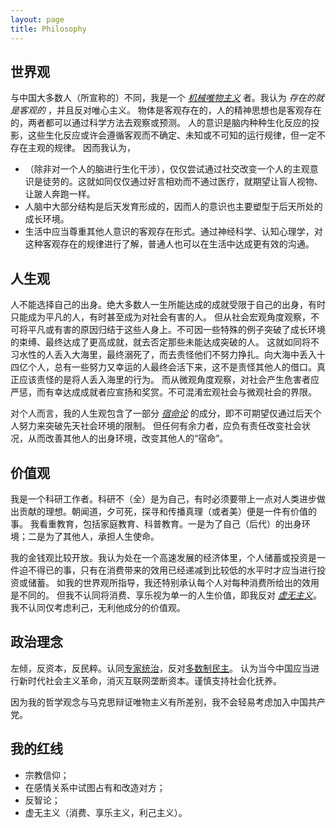 ```yaml
---
layout: page
title: Philosophy
---
```


## 世界观

与中国大多数人（所宣称的）不同，我是一个 _[机械唯物主义](https://en.wikipedia.org/wiki/Mechanical_philosophy)_ 者。我认为 *存在的就是客观的* ，并且反对唯心主义。
物体是客观存在的，人的精神思想也是客观存在的，两者都可以通过科学方法去观察或预测。
人的意识是脑内种种生化反应的投影，这些生化反应或许会遵循客观而不确定、未知或不可知的运行规律，但一定不存在主观的规律。
因而我认为，
- （除非对一个人的脑进行生化干涉），仅仅尝试通过社交改变一个人的主观意识是徒劳的。这就如同仅仅通过好言相劝而不通过医疗，就期望让盲人视物、让跛人奔跑一样。
- 人脑中大部分结构是后天发育形成的，因而人的意识也主要塑型于后天所处的成长环境。
- 生活中应当尊重其他人意识的客观存在形式。通过神经科学、认知心理学，对这种客观存在的规律进行了解，普通人也可以在生活中达成更有效的沟通。

## 人生观

人不能选择自己的出身。绝大多数人一生所能达成的成就受限于自己的出身，有时只能成为平凡的人，有时甚至成为对社会有害的人。
但从社会宏观角度观察，不可将平凡或有害的原因归结于这些人身上。不可因一些特殊的例子突破了成长环境的束缚、最终达成了更高成就，就去否定那些未能达成突破的人。
这就如同将不习水性的人丢入大海里，最终溺死了，而去责怪他们不努力挣扎。向大海中丢入十四亿个人，总有一些努力又幸运的人最终会活下来，这不是责怪其他人的借口。真正应该责怪的是将人丢入海里的行为。
而从微观角度观察，对社会产生危害者应严惩，而有幸达成成就者应宣扬和奖赏。不可混淆宏观社会与微观社会的界限。

对个人而言，我的人生观包含了一部分 _[宿命论](https://en.wikipedia.org/wiki/Fatalism)_ 的成分，即不可期望仅通过后天个人努力来突破先天社会环境的限制。
但任何有余力者，应负有责任改变社会状况，从而改善其他人的出身环境，改变其他人的“宿命”。

## 价值观

我是一个科研工作者。科研不（全）是为自己，有时必须要带上一点对人类进步做出贡献的理想。朝闻道，夕可死，探寻和传播真理（或者美）便是一件有价值的事。
我看重教育，包括家庭教育、科普教育。一是为了自己（后代）的出身环境；二是为了其他人，承担人生使命。

我的金钱观比较开放。我认为处在一个高速发展的经济体里，个人储蓄或投资是一件迫不得已的事，只有在消费带来的效用已经递减到比较低的水平时才应当进行投资或储蓄。
如我的世界观所指导，我还特别承认每个人对每种消费所给出的效用是不同的。
但我不认同将消费、享乐视为单一的人生价值，即我反对 _[虚无主义](https://en.wikipedia.org/wiki/Nihilism)_。我不认同仅考虑利己，无利他成分的价值观。

## 政治理念

左倾，反资本，反民粹。认同[专家统治](https://en.wikipedia.org/wiki/Technocracy)，反对[多数制民主](https://en.wikipedia.org/wiki/Majoritarianism)。
认为当今中国应当进行新时代社会主义革命，消灭互联网垄断资本。谨慎支持社会化抚养。

因为我的哲学观念与马克思辩证唯物主义有所差别，我不会轻易考虑加入中国共产党。

## 我的红线

- 宗教信仰；
- 在感情关系中试图占有和改造对方；
- 反智论；
- 虚无主义（消费、享乐主义，利己主义）。
